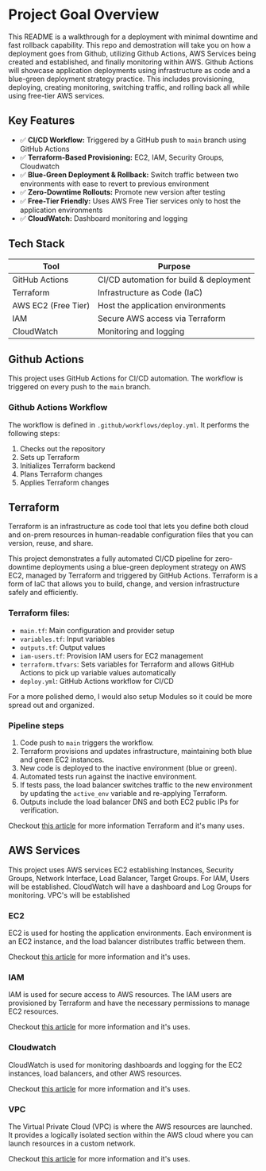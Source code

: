 # Project Goal Overview
This README is a walkthrough for a deployment with minimal downtime and fast rollback capability. This repo and demostration will take you on how a deployment goes from Github, utilizing Github Actions, AWS Services being created and established, and finally monitoring within AWS. Github Actions will showcase application deployments using infrastructure as code and a blue-green deployment strategy practice. This includes provisioning, deploying, creating monitoring, switching traffic, and rolling back all while using free-tier AWS services.

## Key Features
- ✅ **CI/CD Workflow:** Triggered by a GitHub push to `main` branch using GitHub Actions
- ✅ **Terraform-Based Provisioning:** EC2, IAM, Security Groups, Cloudwatch
- ✅ **Blue-Green Deployment & Rollback:** Switch traffic between two environments with ease to revert to previous environment
- ✅ **Zero-Downtime Rollouts:** Promote new version after testing
- ✅ **Free-Tier Friendly:** Uses AWS Free Tier services only to host the application environments
- ✅ **CloudWatch:** Dashboard monitoring and logging

## Tech Stack
| Tool             | Purpose                                 |
|------------------|------------------------------------------|
| GitHub Actions   | CI/CD automation for build & deployment |
| Terraform        | Infrastructure as Code (IaC)            |
| AWS EC2 (Free Tier) | Host the application environments       |
| IAM              | Secure AWS access via Terraform         |
| CloudWatch       | Monitoring and logging                  |

## Github Actions
This project uses GitHub Actions for CI/CD automation. The workflow is triggered on every push to the `main` branch.

### Github Actions Workflow
The workflow is defined in `.github/workflows/deploy.yml`. It performs the following steps:
1. Checks out the repository
2. Sets up Terraform
3. Initializes Terraform backend
4. Plans Terraform changes
5. Applies Terraform changes

## Terraform
Terraform is an infrastructure as code tool that lets you define both cloud and on-prem resources in human-readable configuration files that you can version, reuse, and share.

This project demonstrates a fully automated CI/CD pipeline for zero-downtime deployments using a blue-green deployment strategy on AWS EC2, managed by Terraform and triggered by GitHub Actions. Terraform is a form of IaC that allows you to build, change, and version infrastructure safely and efficiently.

### Terraform files:
- `main.tf`: Main configuration and provider setup
- `variables.tf`: Input variables
- `outputs.tf`: Output values
- `iam-users.tf`: Provision IAM users for EC2 management
- `terraform.tfvars`: Sets variables for Terraform and allows GitHub Actions to pick up variable values automatically
- `deploy.yml`: GitHub Actions workflow for CI/CD

For a more polished demo, I would also setup Modules so it could be more spread out and organized.

### Pipeline steps
1. Code push to `main` triggers the workflow.
2. Terraform provisions and updates infrastructure, maintaining both blue and green EC2 instances.
3. New code is deployed to the inactive environment (blue or green).
4. Automated tests run against the inactive environment.
5. If tests pass, the load balancer switches traffic to the new environment by updating the `active_env` variable and re-applying Terraform.
6. Outputs include the load balancer DNS and both EC2 public IPs for verification.

Checkout [this article](https://www.terraform.io/intro/index.html) for more information Terraform and it's many uses.

## AWS Services
This project uses AWS services EC2 establishing Instances, Security Groups, Network Interface, Load Balancer, Target Groups. For IAM, Users will be established. CloudWatch will have a dashboard and Log Groups for monitoring. VPC's will be established

### EC2
EC2 is used for hosting the application environments. Each environment is an EC2 instance, and the load balancer distributes traffic between them.

Checkout [this article](https://docs.aws.amazon.com/ec2/) for more information and it's uses.

### IAM
IAM is used for secure access to AWS resources. The IAM users are provisioned by Terraform and have the necessary permissions to manage EC2 resources.

Checkout [this article](https://docs.aws.amazon.com/iam/) for more information and it's uses.

### Cloudwatch
CloudWatch is used for monitoring dashboards and logging for the EC2 instances, load balancers, and other AWS resources.

Checkout [this article](https://docs.aws.amazon.com/cloudwatch/) for more information and it's uses.

### VPC
The Virtual Private Cloud (VPC) is where the AWS resources are launched. It provides a logically isolated section within the AWS cloud where you can launch resources in a custom network.

Checkout [this article](https://docs.aws.amazon.com/vpc/) for more information and it's uses.